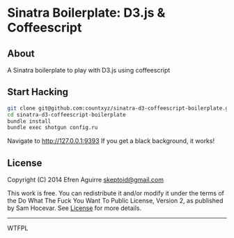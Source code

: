 # Sinatra Boilerplate: D3.js & Coffeescript

## About

A Sinatra boilerplate to play with D3.js using coffeescript

## Start Hacking

```bash
git clone git@github.com:countxyz/sinatra-d3-coffeescript-boilerplate.git
cd sinatra-d3-coffeescript-boilerplate
bundle install
bundle exec shotgun config.ru
```

Navigate to http://127.0.0.1:9393
If you get a black background, it works!

## License

Copyright (C) 2014 Efren Aguirre <skeptoid@gmail.com>

This work is free. You can redistribute it and/or modify it under the
terms of the Do What The Fuck You Want To Public License, Version 2,
as published by Sam Hocevar. See 
[License](https://github.com/countxyz/sinatra-d3-coffeescript-boilerplate/blob/master/LICENSE.txt)
for more details.

<hr>

<a href="http://www.wtfpl.net/"><img
       src="http://www.wtfpl.net/wp-content/uploads/2012/12/wtfpl-badge-4.png"
       width="80" height="15" alt="WTFPL" /></a>
